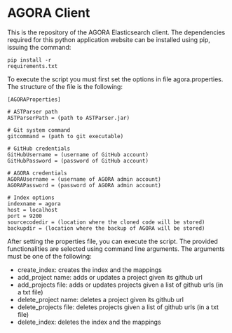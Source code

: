 AGORA Client
============
This is the repository of the AGORA Elasticsearch client. The dependencies
required for this python application website can be installed using pip, issuing
the command: <pre><code>pip install -r requirements.txt</code></pre>
To execute the script you must first set the options in file agora.properties.
The structure of the file is the following:
<pre><code>[AGORAProperties]

# ASTParser path
ASTParserPath = (path to ASTParser.jar)

# Git system command
gitcommand = (path to git executable)

# GitHub credentials
GitHubUsername = (username of GitHub account)
GitHubPassword = (password of GitHub account)

# AGORA credentials
AGORAUsername = (username of AGORA admin account)
AGORAPassword = (password of AGORA admin account)

# Index options
indexname = agora
host = localhost
port = 9200
sourcecodedir = (location where the cloned code will be stored)
backupdir = (location where the backup of AGORA will be stored)</pre></code>

After setting the properties file, you can execute the script. The provided
functionalities are selected using command line arguments. The arguments must
be one of the following:
- create_index: creates the index and the mappings
- add_project name: adds or updates a project given its github url
- add_projects file: adds or updates projects given a list of github urls (in a txt file)
- delete_project name: deletes a project given its github url
- delete_projects file: deletes projects given a list of github urls (in a txt file)
- delete_index: deletes the index and the mappings

